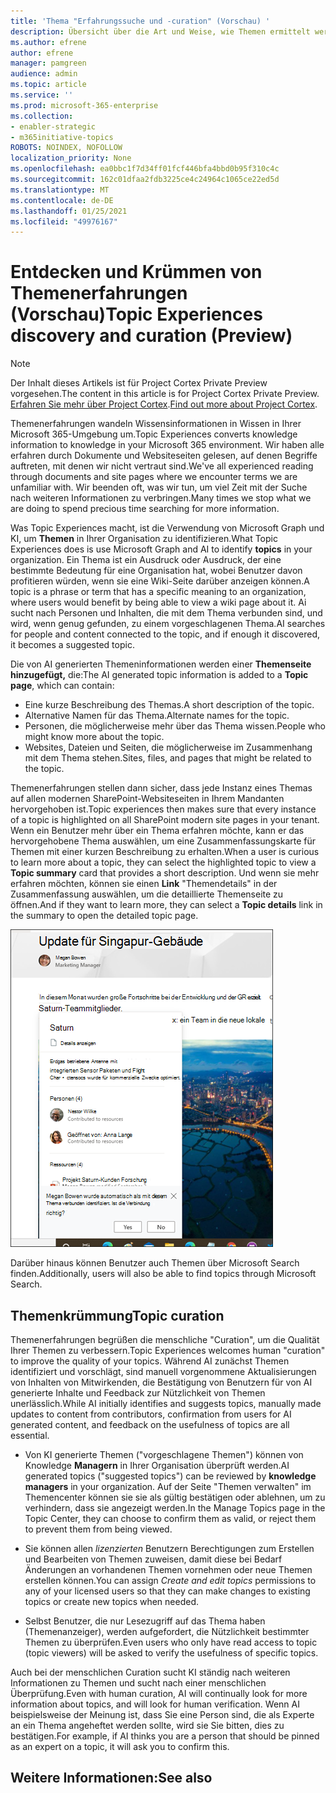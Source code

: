 ```yaml
---
title: 'Thema "Erfahrungssuche und -curation" (Vorschau) '
description: Übersicht über die Art und Weise, wie Themen ermittelt werden.
ms.author: efrene
author: efrene
manager: pamgreen
audience: admin
ms.topic: article
ms.service: ''
ms.prod: microsoft-365-enterprise
ms.collection:
- enabler-strategic
- m365initiative-topics
ROBOTS: NOINDEX, NOFOLLOW
localization_priority: None
ms.openlocfilehash: ea0bbc1f7d34ff01fcf446bfa4bbd0b95f310c4c
ms.sourcegitcommit: 162c01dfaa2fdb3225ce4c24964c1065ce22ed5d
ms.translationtype: MT
ms.contentlocale: de-DE
ms.lasthandoff: 01/25/2021
ms.locfileid: "49976167"
---
```

# <a name="topic-experiences-discovery-and-curation-preview"></a><span data-ttu-id="84e5e-103">Entdecken und Krümmen von Themenerfahrungen (Vorschau)</span><span class="sxs-lookup"><span data-stu-id="84e5e-103">Topic Experiences discovery and curation (Preview)</span></span>

> [!Note] 
> <span data-ttu-id="84e5e-104">Der Inhalt dieses Artikels ist für Project Cortex Private Preview vorgesehen.</span><span class="sxs-lookup"><span data-stu-id="84e5e-104">The content in this article is for Project Cortex Private Preview.</span></span> <span data-ttu-id="84e5e-105">[Erfahren Sie mehr über Project Cortex](https://aka.ms/projectcortex).</span><span class="sxs-lookup"><span data-stu-id="84e5e-105">[Find out more about Project Cortex](https://aka.ms/projectcortex).</span></span>

<span data-ttu-id="84e5e-106">Themenerfahrungen wandeln Wissensinformationen in Wissen in Ihrer Microsoft 365-Umgebung um.</span><span class="sxs-lookup"><span data-stu-id="84e5e-106">Topic Experiences converts knowledge information to knowledge in your Microsoft 365 environment.</span></span> <span data-ttu-id="84e5e-107">Wir haben alle erfahren durch Dokumente und Websiteseiten gelesen, auf denen Begriffe auftreten, mit denen wir nicht vertraut sind.</span><span class="sxs-lookup"><span data-stu-id="84e5e-107">We've all experienced reading through documents and site pages where we encounter terms we are unfamiliar with.</span></span> <span data-ttu-id="84e5e-108">Wir beenden oft, was wir tun, um viel Zeit mit der Suche nach weiteren Informationen zu verbringen.</span><span class="sxs-lookup"><span data-stu-id="84e5e-108">Many times we stop what we are doing to spend precious time searching for more information.</span></span>

<span data-ttu-id="84e5e-109">Was Topic Experiences macht, ist die Verwendung von Microsoft Graph und KI, um **Themen** in Ihrer Organisation zu identifizieren.</span><span class="sxs-lookup"><span data-stu-id="84e5e-109">What Topic Experiences does is use Microsoft Graph and AI to identify **topics** in your organization.</span></span>  <span data-ttu-id="84e5e-110">Ein Thema ist ein Ausdruck oder Ausdruck, der eine bestimmte Bedeutung für eine Organisation hat, wobei Benutzer davon profitieren würden, wenn sie eine Wiki-Seite darüber anzeigen können.</span><span class="sxs-lookup"><span data-stu-id="84e5e-110">A topic is a phrase or term that has a specific meaning to an organization, where users would benefit by being able to view a wiki page about it.</span></span> <span data-ttu-id="84e5e-111">Ai sucht nach Personen und Inhalten, die mit dem Thema verbunden sind, und wird, wenn genug gefunden, zu einem vorgeschlagenen Thema.</span><span class="sxs-lookup"><span data-stu-id="84e5e-111">AI searches for people and content connected to the topic, and if enough it discovered, it becomes a suggested topic.</span></span>

<span data-ttu-id="84e5e-112">Die von AI generierten Themeninformationen werden einer **Themenseite hinzugefügt,** die:</span><span class="sxs-lookup"><span data-stu-id="84e5e-112">The AI generated topic information is added to a **Topic page**, which can contain:</span></span>
- <span data-ttu-id="84e5e-113">Eine kurze Beschreibung des Themas.</span><span class="sxs-lookup"><span data-stu-id="84e5e-113">A short description of the topic.</span></span>
- <span data-ttu-id="84e5e-114">Alternative Namen für das Thema.</span><span class="sxs-lookup"><span data-stu-id="84e5e-114">Alternate names for the topic.</span></span>
- <span data-ttu-id="84e5e-115">Personen, die möglicherweise mehr über das Thema wissen.</span><span class="sxs-lookup"><span data-stu-id="84e5e-115">People who might know more about the topic.</span></span>
- <span data-ttu-id="84e5e-116">Websites, Dateien und Seiten, die möglicherweise im Zusammenhang mit dem Thema stehen.</span><span class="sxs-lookup"><span data-stu-id="84e5e-116">Sites, files, and pages that might be related to the topic.</span></span>

<span data-ttu-id="84e5e-117">Themenerfahrungen stellen dann sicher, dass jede Instanz eines Themas auf allen modernen SharePoint-Websiteseiten in Ihrem Mandanten hervorgehoben ist.</span><span class="sxs-lookup"><span data-stu-id="84e5e-117">Topic experiences then makes sure that every instance of a topic is highlighted on all SharePoint modern site pages in your tenant.</span></span> <span data-ttu-id="84e5e-118">Wenn ein Benutzer mehr über ein Thema erfahren möchte, kann er  das hervorgehobene Thema auswählen, um eine Zusammenfassungskarte für Themen mit einer kurzen Beschreibung zu erhalten.</span><span class="sxs-lookup"><span data-stu-id="84e5e-118">When a user is curious to learn more about a topic, they can select the highlighted topic to view a **Topic summary** card that provides a short description.</span></span> <span data-ttu-id="84e5e-119">Und wenn sie mehr erfahren möchten, können sie einen **Link** "Themendetails" in der Zusammenfassung auswählen, um die detaillierte Themenseite zu öffnen.</span><span class="sxs-lookup"><span data-stu-id="84e5e-119">And if they want to learn more, they can select a **Topic details** link in the summary to open the detailed topic page.</span></span>

![Themenhighlights](../media/knowledge-management/saturn.png) </br>

<span data-ttu-id="84e5e-121">Darüber hinaus können Benutzer auch Themen über Microsoft Search finden.</span><span class="sxs-lookup"><span data-stu-id="84e5e-121">Additionally, users will also be able to find topics through Microsoft Search.</span></span>


## <a name="topic-curation"></a><span data-ttu-id="84e5e-122">Themenkrümmung</span><span class="sxs-lookup"><span data-stu-id="84e5e-122">Topic curation</span></span>

<span data-ttu-id="84e5e-123">Themenerfahrungen begrüßen die menschliche "Curation", um die Qualität Ihrer Themen zu verbessern.</span><span class="sxs-lookup"><span data-stu-id="84e5e-123">Topic Experiences welcomes human "curation" to improve the quality of your topics.</span></span> <span data-ttu-id="84e5e-124">Während AI zunächst Themen identifiziert und vorschlägt, sind manuell vorgenommene Aktualisierungen von Inhalten von Mitwirkenden, die Bestätigung von Benutzern für von AI generierte Inhalte und Feedback zur Nützlichkeit von Themen unerlässlich.</span><span class="sxs-lookup"><span data-stu-id="84e5e-124">While AI initially identifies and suggests topics, manually made updates to content from contributors, confirmation from users for AI generated content, and feedback on the usefulness of topics are all essential.</span></span>

- <span data-ttu-id="84e5e-125">Von KI generierte Themen ("vorgeschlagene Themen") können von Knowledge **Managern** in Ihrer Organisation überprüft werden.</span><span class="sxs-lookup"><span data-stu-id="84e5e-125">AI generated topics ("suggested topics") can be reviewed by **knowledge managers** in your organization.</span></span> <span data-ttu-id="84e5e-126">Auf der Seite "Themen verwalten" im Themencenter können sie sie als gültig bestätigen oder ablehnen, um zu verhindern, dass sie angezeigt werden.</span><span class="sxs-lookup"><span data-stu-id="84e5e-126">In the Manage Topics page in the Topic Center, they can choose to confirm them as valid, or reject them to prevent them from being viewed.</span></span>

- <span data-ttu-id="84e5e-127">Sie können allen *lizenzierten* Benutzern Berechtigungen zum Erstellen und Bearbeiten von Themen zuweisen, damit diese bei Bedarf Änderungen an vorhandenen Themen vornehmen oder neue Themen erstellen können.</span><span class="sxs-lookup"><span data-stu-id="84e5e-127">You can assign *Create and edit topics* permissions to any of your licensed users so that they can make changes to existing topics or create new topics when needed.</span></span> 

- <span data-ttu-id="84e5e-128">Selbst Benutzer, die nur Lesezugriff auf das Thema haben (Themenanzeiger), werden aufgefordert, die Nützlichkeit bestimmter Themen zu überprüfen.</span><span class="sxs-lookup"><span data-stu-id="84e5e-128">Even users who only have read access to topic (topic viewers) will be asked to verify the usefulness of specific topics.</span></span>

<span data-ttu-id="84e5e-129">Auch bei der menschlichen Curation sucht KI ständig nach weiteren Informationen zu Themen und sucht nach einer menschlichen Überprüfung.</span><span class="sxs-lookup"><span data-stu-id="84e5e-129">Even with human curation, AI will continually look for more information about topics, and will look for human verification.</span></span> <span data-ttu-id="84e5e-130">Wenn AI beispielsweise der Meinung ist, dass Sie eine Person sind, die als Experte an ein Thema angeheftet werden sollte, wird sie Sie bitten, dies zu bestätigen.</span><span class="sxs-lookup"><span data-stu-id="84e5e-130">For example, if AI thinks you are a person that should be pinned as an expert on a topic, it will ask you to confirm this.</span></span> 

















## <a name="see-also"></a><span data-ttu-id="84e5e-131">Weitere Informationen:</span><span class="sxs-lookup"><span data-stu-id="84e5e-131">See also</span></span>



  






